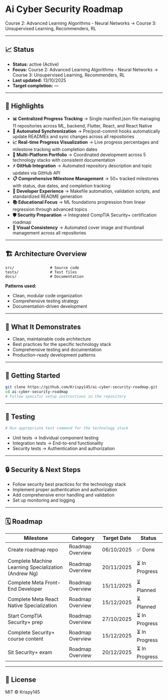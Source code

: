 # Ai Cyber Security Roadmap

Course 2: Advanced Learning Algorithms - Neural Networks → Course 3: Unsupervised Learning, Recommenders, RL

---

## 📈 Status

- **Status:** active (Active)
- **Focus:** Course 2: Advanced Learning Algorithms - Neural Networks → Course 3: Unsupervised Learning, Recommenders, RL
- **Last updated:** 13/10/2025
- **Target completion:** —

---

## 🔑 Highlights

- **📊 Centralized Progress Tracking** → Single manifest.json file managing 11 repositories across ML, backend, Flutter, React, and React Native
- **🔄 Automated Synchronization** → Pre/post-commit hooks automatically update READMEs and sync changes across all repositories
- **📈 Real-time Progress Visualization** → Live progress percentages and milestone tracking with completion dates
- **🎯 Multi-Platform Portfolio** → Coordinated development across 5 technology stacks with consistent documentation
- **⚡ GitHub Integration** → Automated repository description and topic updates via GitHub API
- **📋 Comprehensive Milestone Management** → 50+ tracked milestones with status, due dates, and completion tracking
- **🔧 Developer Experience** → Makefile automation, validation scripts, and standardized README generation
- **📚 Educational Focus** → ML foundations progression from linear regression through advanced topics
- **🛡️ Security Preparation** → Integrated CompTIA Security+ certification roadmap
- **🎨 Visual Consistency** → Automated cover image and thumbnail management across all repositories

---

## 🏗 Architecture Overview

```
src/                # Source code
tests/              # Test files
docs/               # Documentation
```

**Patterns used:**

- Clean, modular code organization
- Comprehensive testing strategy
- Documentation-driven development

---

## 📱 What It Demonstrates

- Clean, maintainable code architecture
- Best practices for the specific technology stack
- Comprehensive testing and documentation
- Production-ready development patterns

---

## 🚀 Getting Started

```bash
git clone https://github.com/Krispy145/ai-cyber-security-roadmap.git
cd ai-cyber-security-roadmap
# Follow specific setup instructions in the repository
```

---

## 🧪 Testing

```bash
# Run appropriate test command for the technology stack
```

- Unit tests → Individual component testing
- Integration tests → End-to-end functionality
- Security tests → Authentication and authorization

---

## 🔒 Security & Next Steps

- Follow security best practices for the technology stack
- Implement proper authentication and authorization
- Add comprehensive error handling and validation
- Set up monitoring and logging

---

## 🗓 Roadmap

| Milestone                    | Category              | Target Date | Status     |
| ---------------------------- | --------------------- | ----------- | ---------- |
| Create roadmap repo | Roadmap Overview | 06/10/2025 | ✅ Done |
| Complete Machine Learning Specialization (Andrew Ng) | Roadmap Overview | 20/11/2025 | ⏳ In Progress |
| Complete Meta Front-End Developer | Roadmap Overview | 15/11/2025 | ⏳ Planned |
| Complete Meta React Native Specialization | Roadmap Overview | 15/12/2025 | ⏳ Planned |
| Start CompTIA Security+ prep | Roadmap Overview | 27/10/2025 | ⏳ In Progress |
| Complete Security+ course content | Roadmap Overview | 15/12/2025 | ⏳ In Progress |
| Sit Security+ exam | Roadmap Overview | 20/12/2025 | ⏳ In Progress |


---

## 📄 License

MIT © Krispy145